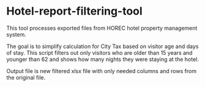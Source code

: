 # Hotel-report-filtering-tool
This tool processes exported files from HOREC hotel property management system.

The goal is to simplify calculation for City Tax based on visitor age and days of stay. This script  filters out only visitors who are older than 15 years and younger than 62 and shows how many nights they were staying at the hotel.

Output file is new filtered xlsx file with only needed columns and rows from the original file.
